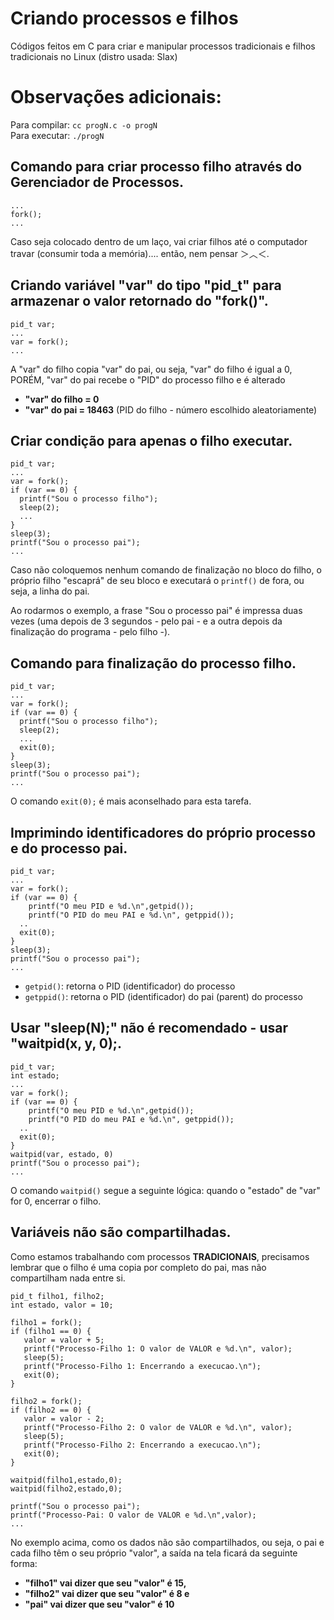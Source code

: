 
# Criando processos e filhos 
Códigos feitos em C para criar e manipular processos tradicionais e filhos tradicionais no Linux (distro usada: Slax)

# Observações adicionais:
Para compilar: `cc progN.c -o progN`  
Para executar: `./progN`

## Comando para criar processo filho através do Gerenciador de Processos.
```
...
fork();
...
```
Caso seja colocado dentro de um laço, vai criar filhos até o computador travar (consumir toda a memória).... então, nem pensar ＞︿＜.


## Criando variável "var" do tipo "pid_t" para armazenar o valor retornado do "fork()".
```
pid_t var;
...
var = fork();
...
```
A "var" do filho copia "var" do pai, ou seja, "var" do filho é igual a 0, PORÉM, "var" do pai recebe o "PID" do processo filho e é alterado  
- **"var" do filho = 0**  
- **"var" do pai = 18463** (PID do filho - número escolhido aleatoriamente)

## Criar condição para apenas o filho executar.
```
pid_t var;
...
var = fork();
if (var == 0) {
  printf("Sou o processo filho");
  sleep(2);
  ...
}
sleep(3);
printf("Sou o processo pai");
...
```
Caso não coloquemos nenhum comando de finalização no bloco do filho, o próprio filho "escaprá" de seu bloco e executará o `printf()` de fora, ou seja, a linha do pai.  

Ao rodarmos o exemplo, a frase "Sou o processo pai" é impressa duas vezes (uma depois de 3 segundos - pelo pai - e a outra depois da finalização do programa - pelo filho -).
## Comando para finalização do processo filho.
```
pid_t var;
...
var = fork();
if (var == 0) {
  printf("Sou o processo filho");
  sleep(2);
  ...
  exit(0);
}
sleep(3);
printf("Sou o processo pai");
...
```
O comando `exit(0);` é mais aconselhado para esta tarefa.
## Imprimindo identificadores do próprio processo e do processo pai.
```
pid_t var;
...
var = fork();
if (var == 0) {
	printf("O meu PID e %d.\n",getpid());
	printf("O PID do meu PAI e %d.\n", getppid());
  ..
  exit(0);
}
sleep(3);
printf("Sou o processo pai");
...
```
- `getpid()`: retorna o PID (identificador) do processo  
- `getppid()`: retorna o PID (identificador) do pai (parent) do processo  
## Usar "sleep(N);" não é recomendado - usar "waitpid(x, y, 0);.
```
pid_t var;
int estado;
...
var = fork();
if (var == 0) {
	printf("O meu PID e %d.\n",getpid());
	printf("O PID do meu PAI e %d.\n", getppid());
  ..
  exit(0);
}
waitpid(var, estado, 0)
printf("Sou o processo pai");
...
```
O comando `waitpid()` segue a seguinte lógica: quando o "estado" de "var" for 0, encerrar o filho.  
## Variáveis não são compartilhadas.
Como estamos trabalhando com processos **TRADICIONAIS**, precisamos lembrar que o filho é uma copia por completo do pai, mas não compartilham nada entre si.  
```
pid_t filho1, filho2;
int estado, valor = 10;

filho1 = fork();
if (filho1 == 0) {
   valor = valor + 5;
   printf("Processo-Filho 1: O valor de VALOR e %d.\n", valor);
   sleep(5);
   printf("Processo-Filho 1: Encerrando a execucao.\n");
   exit(0);
}

filho2 = fork();
if (filho2 == 0) {
   valor = valor - 2;
   printf("Processo-Filho 2: O valor de VALOR e %d.\n", valor);
   sleep(5);
   printf("Processo-Filho 2: Encerrando a execucao.\n");
   exit(0);
}

waitpid(filho1,estado,0);
waitpid(filho2,estado,0);

printf("Sou o processo pai");
printf("Processo-Pai: O valor de VALOR e %d.\n",valor);
...
```
No exemplo acima, como os dados não são compartilhados, ou seja, o pai e cada filho têm o seu próprio "valor", a saída na tela ficará da seguinte forma:  
- **"filho1" vai dizer que seu "valor" é 15,**  
- **"filho2" vai dizer que seu "valor" é 8 e**  
- **"pai" vai dizer que seu "valor" é 10**